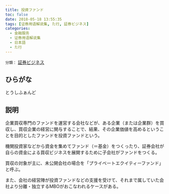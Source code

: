 ```yaml
---
title: 投資ファンド
toc: false
date: 2018-05-18 13:55:35
tags: [证券用语解说集, た行, 証券ビジネス]
categories:
  - 金融服务
  - 证券用语解说集
  - 日本語
  - た行
---
```


`分類：` [証券ビジネス](/tags/証券ビジネス/)

## ひらがな

とうしふぁんど

## 説明

企業買収専門のファンドを運営する会社などが、ある企業（または企業群）を買収し、買収企業の経営に関与することで、結果、その企業価値を高めるということを目的としたファンドを投資ファンドという。

機関投資家などから資金を集めてファンド（＝基金）をつくったり、証券会社が自らの資金による買収ビジネスを展開するために子会社がファンドをつくる。

買収の対象が主に、未公開会社の場合を「プライベートエクイティーファンド」と呼ぶ。

また、会社の経営陣が投資ファンドなどの支援を受けて、それまで属していた会社より分離・独立するMBOがおこなわれるケースがある。
